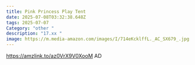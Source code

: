 ```yaml
---
title: Pink Princess Play Tent
date: 2025-07-08T03:32:38.648Z
tags: 2025-07-07
Category: "other "
description: "17.xx "
image: https://m.media-amazon.com/images/I/714eKcklffL._AC_SX679_.jpg
---
```

https://amzlink.to/az0VrX9V0XooM  AD